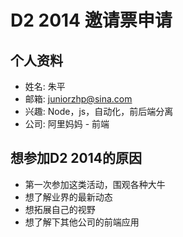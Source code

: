 # D2 2014 邀请票申请

## 个人资料

- 姓名: 朱平
- 邮箱: juniorzhp@sina.com
- 兴趣: Node，js，自动化，前后端分离
- 公司: 阿里妈妈 - 前端


## 想参加D2 2014的原因

- 第一次参加这类活动，围观各种大牛
- 想了解业界的最新动态
- 想拓展自己的视野
- 想了解下其他公司的前端应用